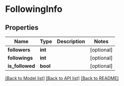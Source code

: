 # FollowingInfo

## Properties
Name | Type | Description | Notes
------------ | ------------- | ------------- | -------------
**followers** | **int** |  | [optional] 
**followings** | **int** |  | [optional] 
**is_followed** | **bool** |  | [optional] 

[[Back to Model list]](../README.md#documentation-for-models) [[Back to API list]](../README.md#documentation-for-api-endpoints) [[Back to README]](../README.md)

